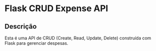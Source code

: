 # Flask CRUD Expense API

## Descrição
Esta é uma API de CRUD (Create, Read, Update, Delete) construída com Flask para gerenciar despesas.
